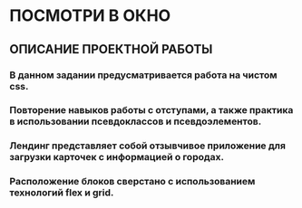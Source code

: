 # ПОСМОТРИ В ОКНО
## ОПИСАНИЕ ПРОЕКТНОЙ РАБОТЫ
### В данном задании предусматривается работа на чистом css.
### Повторение навыков работы с отступами, а также практика в использовании псевдоклассов и псевдоэлементов.
### Лендинг представляет собой отзывчивое приложение для загрузки карточек с информацией о городах.
### Расположение блоков сверстано с использованием технологий flex и grid.
